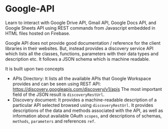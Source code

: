 # Google-API
Learn to interact with Google Drive API, Gmail API, Google Docs API, and Google Sheets API using REST commands from Javascript embedded in HTML files hosted on Firebase. 

Google API does not provide good documentation / reference for the client libraries in their websites. But, instead provides a discovery service API which lists all the classes, functions, parameters with their data types and description etc. It follows a JSON schema which is machine readable. 

It is built upon two concepts 
- APIs Directory: It lists all the available APIs that Google Workspace provides and can be seen using REST API: https://discovery.googleapis.com/discovery/v1/apis
  The most important field of the JSON result is `discoveryRestUrl`.
- Discovery document: It provides a machine-readable description of a particular API selected browsed using `discoveryRestUrl`. It provides descriptions of the data and methods associated with the API, as well as information about available OAuth `scopes`, and descriptions of schemas, `methods`, `parameters` and references `ref`.
